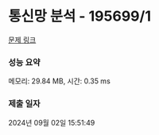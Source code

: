 # 통신망 분석 - 195699/1 

[문제 링크](https://level.goorm.io/exam/195699/%EA%B7%B8%EB%9E%98%ED%94%84%EC%9D%98-%EB%B0%80%EC%A7%91%EB%8F%84/quiz/1) 

### 성능 요약

메모리: 29.84 MB, 시간: 0.35 ms

### 제출 일자

2024년 09월 02일 15:51:49

